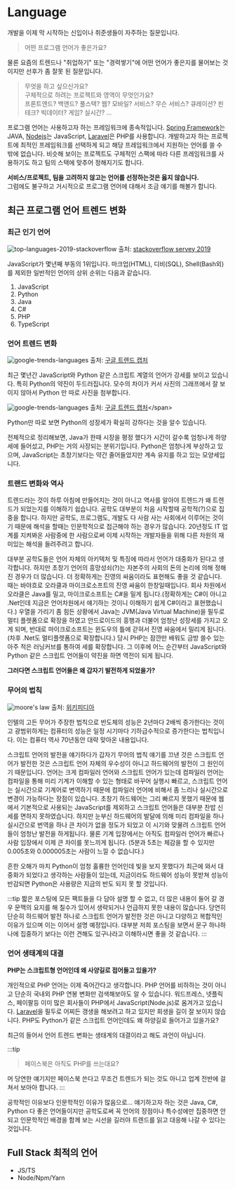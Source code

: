 # Language

개발을 이제 막 시작하는 신입이나 취준생들이 자주하는 질문입니다.

> 어떤 프로그램 언어가 좋은가요?

물론 요즘의 트렌드나 "취업하기" 또는 "경력쌓기"에 어떤 언어가 좋은지를 물어보는 것이지만 선후가 좀 잘못 된 질문입니다.

> 무엇을 하고 싶으신가요?<br>
> 구체적으로 하려는 프로젝트와 영역이 무엇인가요?<br>
> 프론트앤드? 백앤드? 풀스택? 웹? 모바일? 서비스? 무슨 서비스? 큐레이션? 핀테크? 빅데이터? 게임? 실시간? ...

프로그램 언어는 사용하고자 하는 프레임워크에 종속적입니다. [Spring Framework](https://spring.io/)는 JAVA, [Nodejs](https://nodejs.org/)는 JavaScript, [Laravel](https://laravel.com/)은 PHP를 사용합니다. 개발하고자 하는 프로젝트에 최적인 프레임워크를 선택하게 되고 해당 프레임워크에서 지원하는 언어를 쓸 수 밖에 없습니다. 비슷해 보이는 프로젝트도 구체적인 스팩에 따라 다른 프레임워크를 사용하기도 하고 팀의 스택에 맞추어 정해지기도 합니다.

**서비스/프로젝트, 팀을 고려하지 않고는 언어를 선정하는것은 옳지 않습니다.**<br>
그럼에도 불구하고 거시적으로 프로그램 언어에 대해서 조금 얘기를 해볼가 합니다.

## 최근 프로그램 언어 트렌드 변화

### 최근 인기 언어

![top-languages-2019-stackoverflow](/img/wedev/top-languages-2019-stackoverflow.png)
<span class="ref">출처: [stackoverflow servey 2019](https://insights.stackoverflow.com/survey/2019#technology-_-programming-scripting-and-markup-languages)</span>

JavaScript가 몇년째 부동의 1위입니다. 마크업(HTML), 디비(SQL), Shell(Bash외)를 제외한 일반적인 언어의 상위 순위는 다음과 같습니다.

1. JavaScript
1. Python
1. Java
1. C#
1. PHP
1. TypeScript

### 언어 트렌드 변화

![google-trends-languages](/img/wedev/google-trends-languages.png)
<span class="ref">출처: [구글 트렌드 캡처](https://trends.google.com/trends/explore?date=all&geo=US&q=%2Fm%2F02p97,%2Fm%2F05z1_,%2Fm%2F07sbkfb,%2Fm%2F060kv)</span>

최근 몇년간 JavaScript와 Python 같은 스크립트 계열의 언어가 강세를 보이고 있습니다. 특히 Python의 약진이 두드러집니다. 모수의 차이가 커서 사진의 그래프에서 잘 보이지 않아서 Python 만 따로 사진을 첨부합니다.

![google-trends-languages](/img/wedev/google-trends-python.png)
<span class="ref">출처: [구글 트렌드 캡처](https://trends.google.com/trends/explore?date=all&geo=US&q=%2Fm%2F05z1_)</span>

Python만 따로 보면 Python의 성장세가 확실히 강하다는 것을 알수 있습니다.

전체적으로 정리해보면, Java가 한때 시장을 평정 했다가 시간이 갈수록 엄청나게 하양세에 들어섰고, PHP는 거의 사장되는 분위기입니다. Python은 엄청나게 부상하고 있으며, JavaScript는 초창기보다는 약간 줄어들었지만 계속 유지를 하고 있는 모양세입니다.

### 트랜드 변화와 역사

트렌드라는 것이 하루 아침에 만들어지는 것이 아니고 역사를 알아야 트렌드가 왜 트렌드가 되었는지를 이해하기 쉽습니다. 공학도 대부분이 처음 시작할때 공학적(?)으로 집중을 합니다. 하지만 공학도, 프로그램도, 개발도 다 사람 사는 사회에서 이루어는 것이기 때문에 해석을 할때는 인문학적으로 접근해야 하는 경우가 많습니다. 20년정도 IT 업계를 지켜봐온 사람중에 한 사람으로써 이제 시작하는 개발자들을 위해 다른 차원의 재미있는 해석을 들려주려고 합니다.

대부분 공학도들은 언어 자체의 아키텍처 및 특징에 따라서 언어가 대중화가 된다고 생각합니다. 하지만 초창기 언어의 흥망성쇠(?)는 자본주의 사회의 돈의 논리에 의해 정해진 경우가 더 많습니다. 더 정확하게는 진영의 싸움이라도 표현해도 좋을 것 같습니다. 때는 바야흐로 오라클과 마이크로소프트의 진영 싸움이 한창일때입니다. 회사 차원에서 오라클은 Java를 밀고, 마이크로소프트는 C#을 밀게 됩니다.(정확하게는 C#이 아니고 .Net인데 지금은 언어차원에서 얘기하는 것이니 이해하기 쉽게 C#이라고 표현했습니다.) 우열을 가리기 좀 힘든 상황에서 Java는 JVM(Java Virtual Machine)을 필두로 멀티 플렛폼으로 확장을 하였고 안드로이드의 흥행과 더불어 엄청난 성장세를 가지고 오게 되며, 반대로 마이크로소프트는 윈도우의 틀에 갇혀서 진영 싸움에서 밀리게 됩니다.(차후 .Net도 멀티플렛폼으로 확장합니다.) 당시 PHP는 잠깐만 배워도 금방 쓸수 있는 아주 적은 러닝커브를 통하여 세를 확장합니다. 그 이후에 어느 순간부터 JavaScript와 Python 같은 스크립트 언어들이 약진을 하면 역전이 되게 됩니다.

**그러다면 스크립트 언어들은 왜 갑자기 발전하게 되었을가?**

### 무어의 법칙

![moore's law](/img/wedev/moore-law.png)
<span class="ref">출처: [위키피디아](https://en.wikipedia.org/wiki/Moore%27s_law)</span>

인텔의 고든 무어가 주장한 법칙으로 반도체의 성능은 2년마다 2배씩 증가한다는 것이고 광범위하게는 컴퓨터의 성능은 일정 시기마다 기하급수적으로 증가한다는 법칙입니다. 이는 컴퓨터 역사 70년동안 대략 맞아온 내용입니다.

스크립트 언어의 발전을 얘기하다가 갑자기 무어의 법칙 얘기를 끄낸 것은 스크립트 언어가 발전한 것은 스크립트 언어 자체의 우수성이 아니고 하드웨어의 발전이 그 원인이기 때문입니다. 언어는 크게 컴파일러 언어와 스크립트 언어가 있는데 컴파일러 언어는 컴파일을 통해 미리 기계가 이해할 수 있는 형태로 바꾸어 실행시 빠르고, 스크립트 언어는 실시간으로 기계어로 변역하기 때문에 컴파일러 언어에 비해서 좀 느리나 실시간으로 변경이 가능하다는 장점이 있습니다. 초창기 하드웨어는 그리 빠르지 못했기 때문에 웹에서 기본적으로 사용되는 JavaScript를 제외하고 스크립트 언어들은 대부분 찬밥 신세를 면하지 못하였습니다. 하지만 눈부신 하드웨어의 발달에 의해 미리 컴파일을 하나 실시간으로 번역을 하나 큰 차이가 없을 정도가 되었고 이 시기와 맞물려 스크립트 언어들이 엄청난 발전을 하게됩니다. 물론 기계 입장에서는 아직도 컴파일러 언어가 빠르나 사람 입장에서 이제 큰 차이를 못느끼게 됩니다. (5분과 5초는 체감을 할 수 있지만 0.005초와 0.000005초는 사람이 느낄 수 없습니다.)

흔한 오해가 마치 Python이 엄청 훌륭한 언어인데 빛을 보지 못했다가 최근에 와서 대중화가 되었다고 생각하는 사람들이 있는데, 지금이라도 하드웨어 성능이 못받쳐 성능이 반감되면 Python은 사용량은 지금의 반도 되지 못 할 것입니다.

:::tip
짧은 포스팅에 모든 팩트들을 다 담아 설명 할 수 없고, 더 많은 내용이 들어 갈 경우 문맥의 요지를 해 칠수가 있어서 생략되거나 언급하지 못한 내용이 많습니다. 당연히 단순히 하드웨어 발전 하나로 스크립트 언어가 발전한 것은 아니고 다양하고 복합적인 이유가 있으며 이는 이어서 설명 예정입니다. 대부분 저희 포스팅을 보면서 문구 하나하나에 집중하기 보다는 이런 견해도 있구나라고 이해하시면 좋을 것 같습니다.
:::

### 언어 생태계의 대결

**PHP는 스크립트형 언어인데 왜 사양길로 접어들고 있을가?**

개인적으로 PHP 언어는 이제 죽어간다고 생각합니다. PHP 언어를 비하하는 것이 아니고 단순히 국내외 PHP 연봉 변화만 검색해보아도 알 수 있습니다. 워드프레스, 넷플릭스, 페이팔등 이미 많은 회사들이 PHP에서 JavaScript(Node.js)로 옴겨가고 있습니다. [Laravel](https://laravel.com/)을 필두로 어찌든 갱생을 해보려고 하고 있지만 회생을 길이 잘 보이지 않습니다. PHP도 Python가 같은 스크립트 언어인데도 왜 하양길로 들어가고 있을가요?

최근의 들어서 언어 트렌드 변화는 생태계의 대결이라고 해도 과언이 아닙니다.


:::tip
> 페이스북은 아직도 PHP를 쓰는대요?

머 당연한 얘기지만 페이스북 쓴다고 무조건 트렌드가 되는 것도 아니고 업계 전반에 걸쳐서 보아아 합니다.
:::



공학적인 이유보다 인문학적인 이유가 많음으로...
얘기하고자 하는 것은 Java, C#, Python 다 좋은 언어들이지만 공학도로써 꼭 언어의 장점이나 특수성에만 집중하면 안되고 인문학적인 배경을 함께 보는 시선을 길러야 트렌드를 읽고 대응해 나갈 수 있다는 것입니다.


## Full Stack 최적의 언어



- JS/TS
- Node/Npm/Yarn
